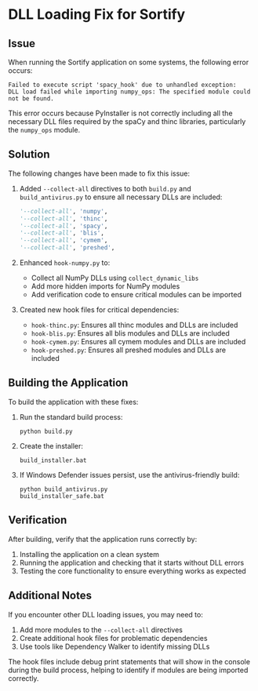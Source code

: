 # DLL Loading Fix for Sortify

## Issue

When running the Sortify application on some systems, the following error occurs:

```
Failed to execute script 'spacy_hook' due to unhandled exception: 
DLL load failed while importing numpy_ops: The specified module could not be found.
```

This error occurs because PyInstaller is not correctly including all the necessary DLL files required by the spaCy and thinc libraries, particularly the `numpy_ops` module.

## Solution

The following changes have been made to fix this issue:

1. Added `--collect-all` directives to both `build.py` and `build_antivirus.py` to ensure all necessary DLLs are included:
   ```python
   '--collect-all', 'numpy',
   '--collect-all', 'thinc',
   '--collect-all', 'spacy',
   '--collect-all', 'blis',
   '--collect-all', 'cymem',
   '--collect-all', 'preshed',
   ```

2. Enhanced `hook-numpy.py` to:
   - Collect all NumPy DLLs using `collect_dynamic_libs`
   - Add more hidden imports for NumPy modules
   - Add verification code to ensure critical modules can be imported

3. Created new hook files for critical dependencies:
   - `hook-thinc.py`: Ensures all thinc modules and DLLs are included
   - `hook-blis.py`: Ensures all blis modules and DLLs are included
   - `hook-cymem.py`: Ensures all cymem modules and DLLs are included
   - `hook-preshed.py`: Ensures all preshed modules and DLLs are included

## Building the Application

To build the application with these fixes:

1. Run the standard build process:
   ```
   python build.py
   ```

2. Create the installer:
   ```
   build_installer.bat
   ```

3. If Windows Defender issues persist, use the antivirus-friendly build:
   ```
   python build_antivirus.py
   build_installer_safe.bat
   ```

## Verification

After building, verify that the application runs correctly by:

1. Installing the application on a clean system
2. Running the application and checking that it starts without DLL errors
3. Testing the core functionality to ensure everything works as expected

## Additional Notes

If you encounter other DLL loading issues, you may need to:

1. Add more modules to the `--collect-all` directives
2. Create additional hook files for problematic dependencies
3. Use tools like Dependency Walker to identify missing DLLs

The hook files include debug print statements that will show in the console during the build process, helping to identify if modules are being imported correctly.